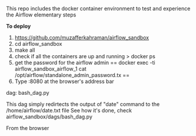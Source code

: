 This repo includes the docker container environment to test and experience the Airflow elementary steps

**To deploy**

1. https://github.com/muzafferkahraman/airflow_sandbox
2. cd airflow_sandbox
3. make all
4. check if all the containers are up and running 
		> docker ps
5. get the password for the airflow admin
    == docker exec -ti airflow_sandbox_airflow_1 cat /opt/airflow/standalone_admin_password.tx ==
6. Type <ip of the host>:8080 at  the browser's address bar


		
		

dag: bash_dag.py

This dag simply redirtects the output of "date" command to the /home/airflow/date.txt file
See how it's done, check  airflow_sandbox/dags/bash_dag.py

From the browser 






